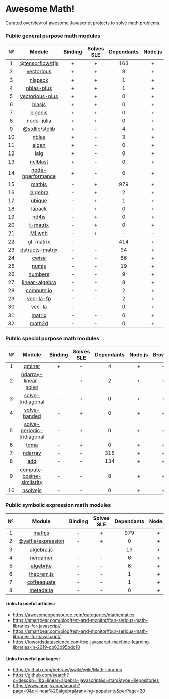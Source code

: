 # Awesome Math!

Curated overview of awesome Javascript projects to solve math problems.

### Public general purpose math modules
|№|Module|Binding|Solves SLE|Dependants|Node.js|Browser|
|:-:|:--:|:--:|:--:|:--:|:--:|:--:|
|1|[@tensorflow/tfjs](https://github.com/tensorflow/tfjs)|+|+|163|+|+|
|2|[vectorious](https://github.com/mateogianolio/vectorious)|+|+|8|+|+|
|3|[nlapack](https://github.com/nperf/nlapack)|+|+|1|+|-|
|4|[nblas-plus](https://github.com/ukrbublik/nblas-plus)|+|+|1|+|-|
|5|[vectorious-plus](https://github.com/ukrbublik/vectorious-plus)|+|+|0|+|+|
|6|[blasjs](https://github.com/jacobbogers/blasjs)|+|+|0|+|+|
|7|[eigenjs](https://github.com/rick68/eigenjs)|+|+|0|+|-|
|8|[node-julia](https://github.com/waTeim/node-julia)|+|+|0|+|-|
|9|[@stdlib/stdlib](https://github.com/stdlib-js/stdlib)|+|-|4|+|+|
|10|[nblas](https://github.com/nperf/nblas)|+|-|3|+|-|
|11|[eigen](https://github.com/BertrandBev/eigen-js)|+|-|0|+|+|
|12|[lalg](https://github.com/rcorbish/node-linalg)|+|-|0|+|-|
|13|[nclblast](https://github.com/nperf/nclblast)|+|-|0|+|-|
|14|[node-hperformance](https://github.com/amatosc/node-hperformance)|+|-|0|+|-|
|15|[mathjs](https://github.com/josdejong/mathjs)|-|+|979|+|+|
|16|[lalgebra](https://github.com/isotopo/lalgebra)|-|+|2|+|+|
|17|[ubique](https://github.com/maxto/ubique)|-|+|1|+|+|
|18|[lapack](https://github.com/NaturalNode/node-lapack)|-|+|0|+|+|
|19|[nd4js](https://github.com/DirkToewe/nd4js)|-|+|0|+|+|
|20|[t-matrix](https://github.com/zakalwe314/t-matrix)|-|+|0|+|+|
|21|[MLweb](https://github.com/lauerfab/MLweb/)|-|+|-|-|+|
|22|[gl-matrix](https://github.com/toji/gl-matrix)|-|-|414|+|+|
|23|[dstructs-matrix](https://github.com/dstructs/matrix)|-|-|94|+|+|
|24|[cwise](https://github.com/scijs/cwise)|-|-|66|+|+|
|25|[numjs](https://github.com/nicolaspanel/numjs)|-|-|19|+|+|
|26|[numbers](https://github.com/numbers/numbers.js)|-|-|9|+|+|
|27|[linear-algebra](https://github.com/hiddentao/linear-algebra)|-|-|8|+|+|
|28|[compute.io](https://github.com/compute-io/compute.io)|-|-|2|+|+|
|29|[vec-la-fp](https://github.com/francisrstokes/vec-la-fp)|-|-|2|+|+|
|30|[vec-la](https://github.com/francisrstokes/vec-la)|-|-|0|+|+|
|31|[matrix](https://github.com/raghavgujjar/matrix)|-|-|0|+|+|
|32|[math2d](https://github.com/crazytoucan/math2d)|-|-|0|+|+|
### Public special purpose math modules
|№|Module|Binding|Solves SLE|Dependants|Node.js|Browser|
|:-:|:--:|:--:|:--:|:--:|:--:|:--:|
|1|[qminer](https://github.com/qminer/qminer)|+|-|4|+|-|
|2|[ndarray-linear-solve](https://github.com/scijs/ndarray-linear-solve)|-|+|2|+|+|
|3|[solve-tridiagonal](https://github.com/scijs/solve-tridiagonal)|-|+|0|+|+|
|4|[solve-banded](https://github.com/scijs/solve-banded)|-|+|0|+|+|
|5|[solve-periodic-tridiagonal](https://github.com/scijs/solve-periodic-tridiagonal)|-|+|0|+|+|
|6|[tdma](https://github.com/armancodv/tdma)|-|+|0|+|+|
|7|[ndarray](https://github.com/scijs/ndarray)|-|-|315|+|+|
|8|[add](https://github.com/ben-ng/add)|-|-|134|+|+|
|9|[compute-cosine-similarity](https://github.com/compute-io/cosine-similarity)|-|-|8|+|+|
|10|[nsolvejs](https://github.com/weasysolutions/Nsolvejs)|-|-|0|+|+|

### Public symbolic expression math modules
|№|Module|Binding|Solves SLE|Dependants|Node.js|Browser|
|:-:|:--:|:--:|:--:|:--:|:--:|:--:|
|1|[mathjs](https://github.com/josdejong/mathjs)|-|+|979|+|+|
|2|[@yaffle/expression](https://github.com/Yaffle/Expression)|-|+|0|+|+|
|3|[algebra.js](https://github.com/nicolewhite/algebra.js)|-|-|13|+|+|
|4|[nerdamer](https://github.com/jiggzson/nerdamer)|-|-|6|+|+|
|5|[algebrite](https://github.com/davidedc/Algebrite)|-|-|6|+|+|
|6|[theorem.js](https://github.com/arguiot/TheoremJS)|-|-|1|+|+|
|7|[coffeequate](https://github.com/MatthewJA/Coffeequate)|-|-|1|+|+|
|8|[metadelta](https://github.com/metadelta/metadelta)|-|-|0|+|+|
#### Links to useful articles:
- https://awesomeopensource.com/categories/mathematics
- https://smartbear.com/blog/test-and-monitor/four-serious-math-libraries-for-javascript/
- https://smartbear.com/blog/test-and-monitor/four-serious-math-libraries-for-javascript/
- https://towardsdatascience.com/top-javascript-machine-learning-libraries-in-2019-cb63b95bdd10

#### Links to useful packages:
- https://github.com/bebraw/jswiki/wiki/Math-libraries
- https://github.com/search?o=desc&p=1&q=linear+algebra+javascript&s=stars&type=Repositories 
- https://www.npmjs.com/search?page=0&q=linear%20algebra&ranking=popularity&perPage=20
